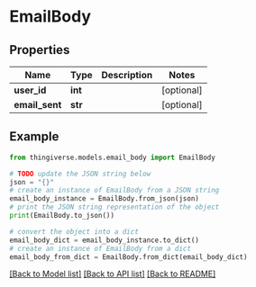 # EmailBody


## Properties

Name | Type | Description | Notes
------------ | ------------- | ------------- | -------------
**user_id** | **int** |  | [optional] 
**email_sent** | **str** |  | [optional] 

## Example

```python
from thingiverse.models.email_body import EmailBody

# TODO update the JSON string below
json = "{}"
# create an instance of EmailBody from a JSON string
email_body_instance = EmailBody.from_json(json)
# print the JSON string representation of the object
print(EmailBody.to_json())

# convert the object into a dict
email_body_dict = email_body_instance.to_dict()
# create an instance of EmailBody from a dict
email_body_from_dict = EmailBody.from_dict(email_body_dict)
```
[[Back to Model list]](../README.md#documentation-for-models) [[Back to API list]](../README.md#documentation-for-api-endpoints) [[Back to README]](../README.md)


